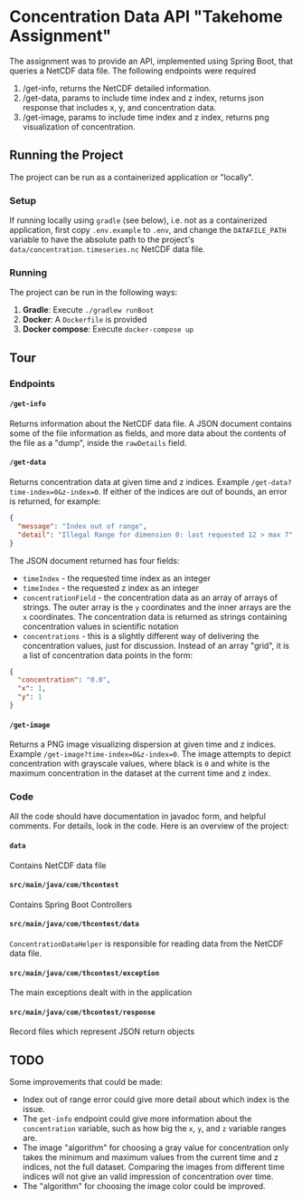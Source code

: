 # Concentration Data API "Takehome Assignment"

The assignment was to provide an API, implemented using Spring Boot, that queries a NetCDF data file. The following endpoints were required
1. /get-info, returns the NetCDF detailed information.
1. /get-data, params to include time index and z index, returns json response that
includes x, y, and concentration data.
1. /get-image, params to include time index and z index, returns png visualization of
concentration.

## Running the Project

The project can be run as a containerized application or "locally".

### Setup

If running locally using `gradle` (see below), i.e. not as a containerized application, first copy `.env.example` to `.env`, and change the `DATAFILE_PATH` variable to have the absolute path to the project's `data/concentration.timeseries.nc` NetCDF data file.

### Running
The project can be run in the following ways:
1. **Gradle**: Execute `./gradlew runBoot`
1. **Docker**: A `Dockerfile` is provided
1. **Docker compose**: Execute `docker-compose up`

## Tour

### Endpoints

#### `/get-info`
Returns information about the NetCDF data file. A JSON document contains some of the file information as fields, and more data about the contents of the file as a "dump", inside the `rawDetails` field.
#### `/get-data`
Returns concentration data at given time and z indices. Example `/get-data?time-index=0&z-index=0`. If either of the indices are out of bounds, an error is returned, for example: 
```json
{
  "message": "Index out of range",
  "detail": "Illegal Range for dimension 0: last requested 12 > max 7"
}
```

The JSON document returned has four fields:
* `timeIndex` - the requested time index as an integer
* `timeIndex` - the requested z index as an integer
* `concentrationField` - the concentration data as an array of arrays of strings. The outer array is the `y` coordinates and the inner arrays are the `x` coordinates. The concentration data is returned as strings containing concentration values in scientific notation
* `concentrations` - this is a slightly different way of delivering the concentration values, just for discussion. Instead of an array "grid", it is a list of concentration data points in the form:
```json
{
  "concentration": "0.0",
  "x": 1,
  "y": 1
}
```

#### `/get-image`
Returns a PNG image visualizing dispersion at given time and z indices. Example `/get-image?time-index=0&z-index=0`. The image attempts to depict concentration with grayscale values, where black is `0` and white is the maximum concentration in the dataset at the current time and z index.

### Code

All the code should have documentation in javadoc form, and helpful comments. For details, look in the code. Here is an overview of the project:
#### `data`
Contains NetCDF data file
#### `src/main/java/com/thcontest`
Contains Spring Boot Controllers
#### `src/main/java/com/thcontest/data`
`ConcentrationDataHelper` is responsible for reading data from the NetCDF data file.
#### `src/main/java/com/thcontest/exception`
The main exceptions dealt with in the application
#### `src/main/java/com/thcontest/response`
Record files which represent JSON return objects

## TODO

Some improvements that could be made:

* Index out of range error could give more detail about which index is the issue.
* The `get-info` endpoint could give more information about the `concentration` variable, such as how big the `x`, `y`, and `z` variable ranges are.
* The image "algorithm" for choosing a gray value for concentration only takes the minimum and maximum values from the current time and z indices, not the full dataset. Comparing the images from different time indices will not give an valid impression of concentration over time.
* The "algorithm" for choosing the image color could be improved. 